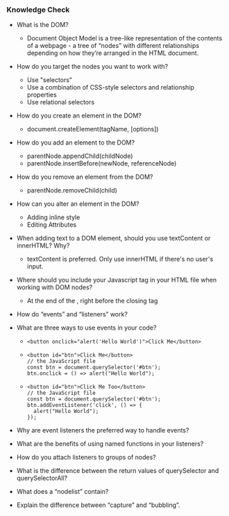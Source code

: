 ### Knowledge Check
- What is the DOM?
  - Document Object Model is a tree-like representation of the contents of a webpage - a tree of “nodes” with different relationships depending on how they’re arranged in the HTML document.
- How do you target the nodes you want to work with?
  - Use "selectors"
  - Use a combination of CSS-style selectors and relationship properties
  - Use relational selectors
- How do you create an element in the DOM?
  - document.createElement(tagName, [options])
- How do you add an element to the DOM?
  - parentNode.appendChild(childNode)
  - parentNode.insertBefore(newNode, referenceNode) 
- How do you remove an element from the DOM?
  - parentNode.removeChild(child)
- How can you alter an element in the DOM?
  - Adding inline style
  - Editing Attributes
- When adding text to a DOM element, should you use textContent or innerHTML? Why?
  - textContent is preferred. Only use innerHTML if there's no user's input.
- Where should you include your Javascript tag in your HTML file when working with DOM nodes?
  - At the end of the <body>, right before the </body> closing tag
- How do “events” and “listeners” work?

- What are three ways to use events in your code?
  - 	<button onclick="alert('Hello World')">Click Me</button>
  - 	<button id="btn">Click Me</button>
		// the JavaScript file
		const btn = document.querySelector('#btn');
		btn.onclick = () => alert("Hello World");
  - 	<button id="btn">Click Me Too</button>
		// the JavaScript file
		const btn = document.querySelector('#btn');
		btn.addEventListener('click', () => {
		  alert("Hello World");
		});

- Why are event listeners the preferred way to handle events?
- What are the benefits of using named functions in your listeners?
- How do you attach listeners to groups of nodes?
- What is the difference between the return values of querySelector and querySelectorAll?
- What does a “nodelist” contain?
- Explain the difference between “capture” and “bubbling”.
